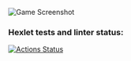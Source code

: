 ![Game Screenshot](https://user-images.githubusercontent.com/90971956/143928484-2c2605c6-5d4f-445d-a18a-2f1b879a6f5e.png)
### Hexlet tests and linter status:
[![Actions Status](https://github.com/Kapatbl4/java-project-lvl1/workflows/hexlet-check/badge.svg)](https://github.com/Kapatbl4/java-project-lvl1/actions)
